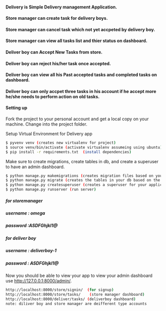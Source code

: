 #### Delivery is Simple Delivery management Application.
#### Store manager can create task for delivery boys.
#### Store manager can cancel task which not yet accpeted by delivery boy.
#### Store manager can view all tasks list and thier status on dashboard.

#### Deliver boy can Accept New Tasks from store.
#### Deliver boy can reject his/her task once accepted.
#### Deliver boy can view all his Past accepted tasks and completed tasks on dashboard.
#### Deliver boy can only accpet three tasks in his account if he accept more he/she needs to perform action on old tasks.





#### Setting up


Fork the project to your personal account and get a local copy on your machine.
Change into the project folder.


Setup Virtual Environment for Delivery app
```sh
$ pyvenv venv (creates new virtualenv for project)
$ source venv/bin/activate (activate virtualenv assumeing using ubuntu)
$ pip install -r requirements.txt  (install dependencies)
```

Make sure to create migrations, create tables in db, and create a superuser to have an admin dashboard.

```sh
$ python manage.py makemigrations (creates migration files based on your models)
$ python manage.py migrate (creates the tables in your db based on the migration files)
$ python manage.py createsuperuser (creates a superuser for your application in the db)
$ python manage.py runserver (run server)
```
##### for storemanager 
##### username : omega
##### password :ASDFGhjkl1@


##### for deliver boy
##### username : deliverboy-1
##### password : ASDFGhjkl1@

Now you should be able to view your app to view your admin dashboard use 
http://127.0.0.1:8000/admin/.

```sh
http://localhost:8000/store/signin/  (for signup)
http://localhost:8000/store/tasks/    (store manager dashboard)
http://localhost:8000/deliver/tasks/ (deliverboy dashboard)
note: diliver boy and store manager are deifferent type accounts
 ```
